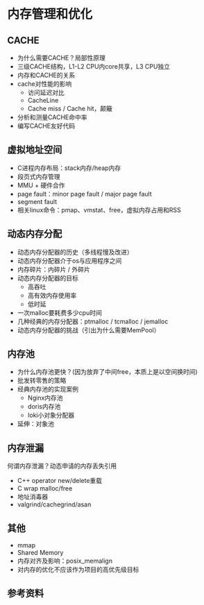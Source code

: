 # 内存管理和优化

## CACHE
- 为什么需要CACHE？局部性原理
- 三级CACHE结构，L1-L2 CPU内core共享，L3 CPU独立
- 内存和CACHE的关系
- cache对性能的影响
	- 访问延迟对比
	- CacheLine
	- Cache miss / Cache hit，颠簸
- 分析和测量CACHE命中率
- 编写CACHE友好代码

## 虚拟地址空间
- C进程内存布局：stack内存/heap内存
- 段页式内存管理
- MMU + 硬件合作
- page fault：minor page fault / major page fault
- segment fault
- 相关linux命令：pmap、vmstat、free，虚拟内存占用和RSS

## 动态内存分配
- 动态内存分配器的历史（多线程慢及改进）
- 动态内存分配器介于os与应用程序之间
- 内存碎片：内碎片 / 外碎片
- 动态内存分配器的目标
    - 高吞吐
	- 高有效内存使用率
	- 低时延
- 一次malloc要耗费多少cpu时间
- 几种经典的内存分配器：ptmalloc / tcmalloc / jemalloc
- 动态内存分配器的挑战（引出为什么需要MemPool）

## 内存池
- 为什么内存池更快？(因为放弃了中间free，本质上是以空间换时间)
- 批发转零售的策略
- 经典内存池的实现案例
	- Nginx内存池
	- doris内存池
	- loki小对象分配器
- 延伸：对象池

## 内存泄漏
何谓内存泄漏？动态申请的内存丢失引用
- C++ operator new/delete重载
- C wrap malloc/free
- 地址消毒器
- valgrind/cachegrind/asan

## 其他

- mmap
- Shared Memory
- 内存对齐及影响：posix\_memalign 
- 对内存的优化不应该作为项目的高优先级目标

## 参考资料

